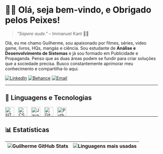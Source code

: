 # 🙋🏻 Olá, seja bem-vindo, e Obrigado pelos Peixes!

> *"Sapere aude."* – Immanuel Kant 📖🔭

Olá, eu me chamo Guilherme, sou apaixonado por filmes, séries, video game, livros, HQs, mangás e ciência.
Sou estudante de **Análise e Desenvolvimento de Sistemas** e já sou formado em Publicidade e Propaganda. Penso que as duas áreas podem se fundir para criar soluções que a sociedade precisa. Busco constantemente aprimorar meu conhecimento e compartilha-lo aqui.

[![LinkedIn](https://img.shields.io/badge/-LinkedIn-0A66C2?style=for-the-badge&logo=linkedin&logoColor=white)](https://www.linkedin.com/in/guiwico/)
[![Behance](https://img.shields.io/badge/Behance-1769ff?style=for-the-badge&logo=behance&logoColor=white)](https://www.behance.net/guiwico)
[![Email](https://img.shields.io/badge/-Email-D14836?style=for-the-badge&logo=gmail&logoColor=white)](mailto:gwille08@gmail.com)

---
## 🤖 Linguagens e Tecnologias
<img align="left" alt="HTML" title="HTML" width="30px" style="padding-right: 10px;" src="https://cdn.jsdelivr.net/gh/devicons/devicon@latest/icons/html5/html5-original.svg" />
<img align="left" alt="CSS" title="CSS" width="30px" style="padding-right: 10px;" src="https://cdn.jsdelivr.net/gh/devicons/devicon@latest/icons/css3/css3-original.svg" />
<img align="left" alt="JavaScript" title="JavaScript" width="30px" style="padding-right: 10px;" src="https://cdn.jsdelivr.net/gh/devicons/devicon@latest/icons/javascript/javascript-original.svg" />
<img align="left" alt="Git" title="Git" width="30px" style="padding-right: 10px;" src="https://cdn.jsdelivr.net/gh/devicons/devicon@latest/icons/git/git-original.svg" />
<img align="left" alt="Python" title="Python" width="30px" style="padding-right: 10px;" src="https://cdn.jsdelivr.net/gh/devicons/devicon@latest/icons/python/python-original.svg" />
<br/>

---
## 📊 Estatísticas
| ![Guilherme GitHub Stats](https://github-readme-stats.vercel.app/api?username=guiwico&show_icons=true&theme=tokyonight&include_all_commits=true&locale=pt-br) | ![Linguagens mais usadas](https://github-readme-stats.vercel.app/api/top-langs/?username=guiwico&theme=tokyonight&layout=compact&custom_title=Tecnologias&langs_count=9) |
| --- | --- |

